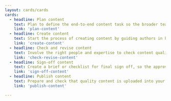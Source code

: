 ```yaml
---
layout: cards/cards
cards:
  - headline: Plan content
    text: Plan to define the end-to-end content task so the broader team has clarity about user needs and business goals.
    link: 'plan-content'
  - headline: Create content
    text: Start the process of creating content by guiding authors in how to write for plain English and web standards.
    link: 'create-content'
  - headline: Check and revise content
    text: Involve the right people and expertise to check content quality before revising and final sign off.
    link: 'check-revise-content'
  - headline: Sign-off content
    text: Create a brief or checklist for final sign off, so the approver knows what they need to do.
    link: 'sign-off-content'
  - headline: Publish content
    text: Prepare and check that quality content is uploaded into your CMS platform and, publish it live.
    link: 'publish-content'

---
```



